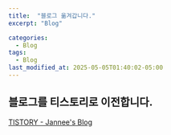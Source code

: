 ```yaml
---
title:  "블로그 옮겨갑니다."
excerpt: "Blog"

categories:
  - Blog
tags:
  - Blog
last_modified_at: 2025-05-05T01:40:02-05:00
---
```


## 블로그를 티스토리로 이전합니다.
[TISTORY - Jannee's Blog](https://jannee.tistory.com/) 